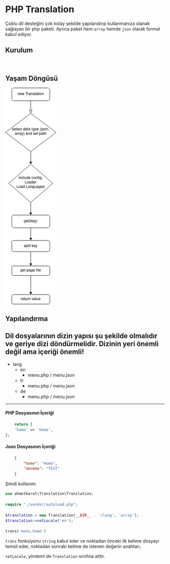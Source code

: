 # PHP Translation
Çoklu dil desteğini çok kolay şekilde yapılandırıp kullanmanıza olanak sağlayan bir php paketi. Ayrıca paket hem `array` hemde `json` olarak format kabul ediyor.

## Kurulum 
```bash
    
```

## Yaşam Döngüsü
![diagram](lifecyle.png)

## Yapılandırma
Dil dosyalarının dizin yapısı şu şekilde olmalıdır ve geriye dizi döndürmelidir. Dizinin yeri önemli değil ama içeriği önemli!
---
- lang
  - en
    - menu.php / menu.json
  - tr
    - menu.php / menu.json
  - de
    - menu.php / menu.json
---
#### PHP Dosyasının İçeriği
```php
    return [
    'home' => 'Home',
];
```
#### Json Dosyasının İçeriği
```json
    {
        "home": "Home",
        "deneme": "TEST"
    }
```
Şimdi kullanım:
```php
use ahmetbarut\Translation\Translation;

require "./vendor/autoload.php";

$translation = new Translation(__DIR__ . '/lang', 'array');
$translation->setLocale('en');

trans('menu.home')

```
`trans` fonksiyonu `string` kabul eder ve noktadan önceki ilk kelime dosyayı temsil eder, noktadan sonraki kelime de istenen değerin anahtarı.

`setLocale`, yöntemi de `Translation` sınıfına aittir.
